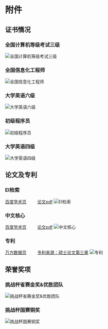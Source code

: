# 附件

## 证书情况
### 全国计算机等级考试三级
![全国计算机等级考试三级](certificates/全国计算机等级考试三级.jpg)
### 全国信息化工程师
![全国信息化工程师](certificates/全国信息化工程师.jpg)
### 大学英语六级
![大学英语六级](certificates/大学英语六级.jpg)
### 初级程序员
![初级程序员](certificates/初级程序员.jpg)
### 大学英语四级
![大学英语四级](certificates/大学英语四级.jpg)

## 论文及专利
### EI检索
[百度学术页](http://xueshu.baidu.com/s?wd=paperuri%3A%28ad8a5a65a5312ddf4a1c9e5006330d6d%29&filter=sc_long_sign&sc_ks_para=q%3DImpact%20analysis%20of%20different%20spatial%20resolution%20DEM%20on%20object-oriented%20landslide%20extraction%20from%20high%20resolution%20remote%20sensing%20images&sc_us=10021676106101439353&tn=SE_baiduxueshu_c1gjeupa&ie=utf-8) &emsp;&emsp; [论文pdf](papers/EI检索.pdf)
![EI检索](papers/EI检索.jpg)
### 中文核心
[百度学术页](http://xueshu.baidu.com/s?wd=paperuri%3A(eb3f1fb2c0028fb40e29f469a3f58db2)&filter=sc_long_sign&tn=SE_baiduxueshu_c1gjeupa&ie=utf-8&sc_ks_para=q%3D%E9%9D%A2%E5%90%91%E5%AF%B9%E8%B1%A1%E6%BB%91%E5%9D%A1%E4%BF%A1%E6%81%AF%E6%8F%90%E5%8F%96%E4%B8%ADDEM%E7%A9%BA%E9%97%B4%E5%88%86%E8%BE%A8%E7%8E%87%E5%BD%B1%E5%93%8D%E5%88%86%E6%9E%90) &emsp;&emsp; [论文pdf](papers/中文核心.pdf)
![中文核心](papers/中文核心.jpg)
### 专利
[万方数据页](http://www.wanfangdata.com.cn/details/detail.do?_type=patent&id=CN201410478027.1) &emsp;&emsp; [专利来源：硕士论文第三章](papers/硕士论文-面向对象遥感滑坡信息提取技术研究.pdf)
![专利](papers/专利-多尺度参数优化.jpg)

## 荣誉奖项
### 挑战杯省赛金奖&优胜团队
![挑战杯省赛金奖&优胜团队](awards/挑战杯省赛金奖&优胜团队.jpg)
### 挑战杯国赛铜奖
![挑战杯国赛铜奖](awards/挑战杯国赛铜奖.jpg)
